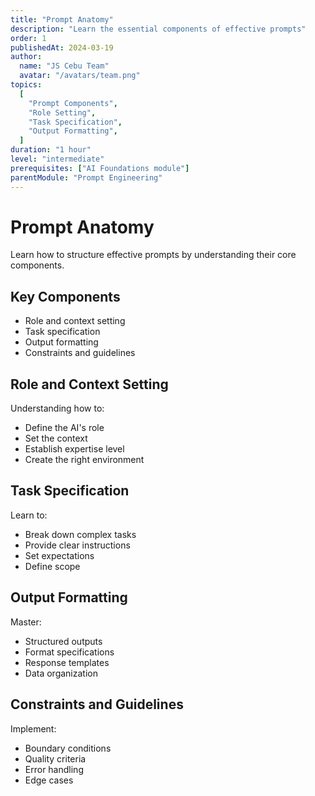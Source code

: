```yaml
---
title: "Prompt Anatomy"
description: "Learn the essential components of effective prompts"
order: 1
publishedAt: 2024-03-19
author:
  name: "JS Cebu Team"
  avatar: "/avatars/team.png"
topics:
  [
    "Prompt Components",
    "Role Setting",
    "Task Specification",
    "Output Formatting",
  ]
duration: "1 hour"
level: "intermediate"
prerequisites: ["AI Foundations module"]
parentModule: "Prompt Engineering"
---
```


# Prompt Anatomy

Learn how to structure effective prompts by understanding their core components.

## Key Components

- Role and context setting
- Task specification
- Output formatting
- Constraints and guidelines

## Role and Context Setting

Understanding how to:

- Define the AI's role
- Set the context
- Establish expertise level
- Create the right environment

## Task Specification

Learn to:

- Break down complex tasks
- Provide clear instructions
- Set expectations
- Define scope

## Output Formatting

Master:

- Structured outputs
- Format specifications
- Response templates
- Data organization

## Constraints and Guidelines

Implement:

- Boundary conditions
- Quality criteria
- Error handling
- Edge cases
